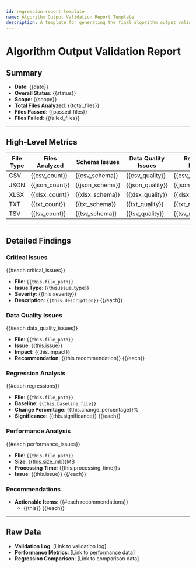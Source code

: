 ```yaml
---
id: regression-report-template
name: Algorithm Output Validation Report Template
description: A template for generating the final algorithm output validation report.
---
```


# Algorithm Output Validation Report

## Summary
- **Date**: {{date}}
- **Overall Status**: {{status}}
- **Scope**: {{scope}}
- **Total Files Analyzed**: {{total_files}}
- **Files Passed**: {{passed_files}}
- **Files Failed**: {{failed_files}}

---

## High-Level Metrics

| File Type | Files Analyzed | Schema Issues | Data Quality Issues | Regressions Detected |
|-----------|----------------|---------------|---------------------|---------------------|
| CSV       | {{csv_count}}  | {{csv_schema}}| {{csv_quality}}     | {{csv_regressions}}  |
| JSON      | {{json_count}} | {{json_schema}}| {{json_quality}}    | {{json_regressions}} |
| XLSX      | {{xlsx_count}} | {{xlsx_schema}}| {{xlsx_quality}}   | {{xlsx_regressions}} |
| TXT       | {{txt_count}}  | {{txt_schema}}| {{txt_quality}}     | {{txt_regressions}} |
| TSV       | {{tsv_count}}  | {{tsv_schema}}| {{tsv_quality}}     | {{tsv_regressions}} |

---

## Detailed Findings

### Critical Issues
{{#each critical_issues}}
- **File**: `{{this.file_path}}`
- **Issue Type**: {{this.issue_type}}
- **Severity**: {{this.severity}}
- **Description**: `{{this.description}}`
{{/each}}

### Data Quality Issues
{{#each data_quality_issues}}
- **File**: `{{this.file_path}}`
- **Issue**: {{this.issue}}
- **Impact**: {{this.impact}}
- **Recommendation**: {{this.recommendation}}
{{/each}}

### Regression Analysis
{{#each regressions}}
- **File**: `{{this.file_path}}`
- **Baseline**: `{{this.baseline_file}}`
- **Change Percentage**: {{this.change_percentage}}%
- **Significance**: {{this.significance}}
{{/each}}

### Performance Analysis
{{#each performance_issues}}
- **File**: `{{this.file_path}}`
- **Size**: {{this.size_mb}}MB
- **Processing Time**: {{this.processing_time}}s
- **Issue**: {{this.issue}}
{{/each}}

### Recommendations
- **Actionable Items**:
  {{#each recommendations}}
  - {{this}}
  {{/each}}

---

## Raw Data
- **Validation Log**: [Link to validation log]
- **Performance Metrics**: [Link to performance data]
- **Regression Comparison**: [Link to comparison data]
